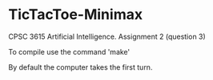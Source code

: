 # TicTacToe-Minimax
 CPSC 3615 Artificial Intelligence. Assignment 2 (question 3)

 To compile use the command 'make'

By default the computer takes the first turn. 
